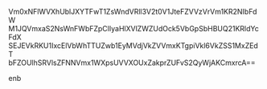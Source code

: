 Vm0xNFlWVXhUblJXYTFwT1ZsWndVRll3V2t0V1JteFZVVzVrVm1KR2NIbFdW
M1JQVmxaS2NsWnFWbFZpClIyaHlXVlZWZUdOck5VbGpSbHBUQ21KRldYcFdX
SEJEVkRKU1IxcElVbWhTTUZwb1EyMVdjVkZVVmxKTgpiVkl6VkZSS1MxZEdT
bFZOUlhSRVlsZFNNVmx1WXpsUVVXOUxZakprZUFvS2QyWjAKCmxrcA==

enb
